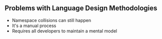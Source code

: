 ##  Problems with Language Design Methodologies

<ul>
    <li class="fragment">Namespace collisions can still happen</li>
    <li class="fragment">It's a manual process</li>
    <li class="fragment">Requires all developers to maintain a mental model</li>
</ul>
